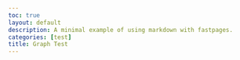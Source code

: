 ```yaml
---
toc: true
layout: default
description: A minimal example of using markdown with fastpages.
categories: [test]
title: Graph Test
---
```

<html>
<head>
<script type="text/javascript" src="https://canvasjs.com/assets/script/jquery-1.11.1.min.js"></script>
<script type="text/javascript" src="https://canvasjs.com/assets/script/canvasjs.stock.min.js"></script>
<script type="text/javascript">
window.onload = function () {
  var dps1 = [], dps2= [];
  var stockChart = new CanvasJS.StockChart("chartContainer",{
    theme: "light2",
    exportEnabled: true,
    title:{
      text:"TSLA Stock Price"
    },
    subtitles: [{
      text: "(in USD)"
    }],
    charts: [{
      axisX: {
        crosshair: {
          enabled: true,
          snapToDataPoint: true
        }
      },
      axisY: {
        prefix: "$"
      },
      data: [{
        type: "candlestick",
        yValueFormatString: "$#,###.##",
        dataPoints : dps1
      }]
    }],
    navigator: {
      data: [{
        dataPoints: dps2
      }],
      slider: {
        minimum: new Date(2021, 01, 01),
        maximum: new Date(2021, 12, 01)
      }
    }
  });
  $.getJSON("https://stocks.nighthawkcodescrums.gq/api/TSLA/", function(data) { //https://canvasjs.com/data docs/btcusd2018.json
    for(var i = 0; i < data.length; i++){
      dps1.push({x: new Date(data[i].date), y: [Number(data[i].open), Number(data[i].high), Number(data[i].low), Number(data[i].close)]});
      dps2.push({x: new Date(data[i].date), y: Number(data[i].close)});
    }
    stockChart.render();
  });
}
</script>
</head>
<body>
<div id="chartContainer" style="height: 450px; width: 100%;"></div>
</body>
</html>